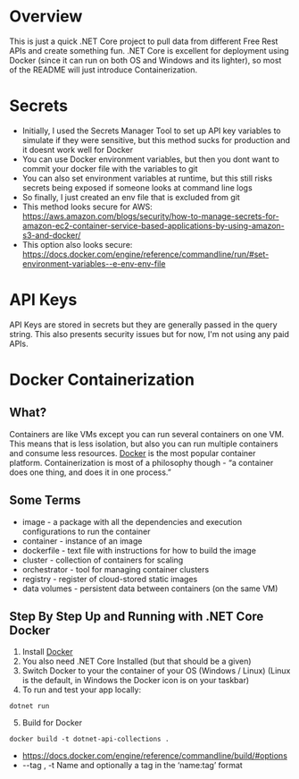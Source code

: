 # Overview

This is just a quick .NET Core project to pull data from different Free Rest APIs and create something fun. .NET Core is excellent for deployment using Docker (since it can run on both OS and Windows and its lighter), so most of the README will just introduce Containerization.

# Secrets

* Initially, I used the Secrets Manager Tool to set up API key variables to simulate if they were sensitive, but this method sucks for production and it doesnt work well for Docker
* You can use Docker environment variables, but then you dont want to commit your docker file with the variables to git
* You can also set environment variables at runtime, but this still risks secrets being exposed if someone looks at command line logs
* So finally, I just created an env file that is excluded from git
* This method looks secure for AWS: https://aws.amazon.com/blogs/security/how-to-manage-secrets-for-amazon-ec2-container-service-based-applications-by-using-amazon-s3-and-docker/
* This option also looks secure: https://docs.docker.com/engine/reference/commandline/run/#set-environment-variables--e-env-env-file

# API Keys

API Keys are stored in secrets but they are generally passed in the query string. This also presents security issues but for now, I'm not using any paid APIs.

# Docker Containerization

## What?

Containers are like VMs except you can run several containers on one VM. This means that is less isolation, but also you can run multiple containers and consume less resources.  [Docker](https://www.docker.com/) is the most popular container platform. Containerization is most of a philosophy though - “a container does one thing, and does it in one process.”

## Some Terms

* image - a package with all the dependencies and execution configurations to run the container
* container - instance of an image
* dockerfile - text file with instructions for how to build the image
* cluster - collection of containers for scaling
* orchestrator - tool for managing container clusters
* registry - register of cloud-stored static images
* data volumes - persistent data between containers (on the same VM)

## Step By Step Up and Running with .NET Core Docker

1. Install [Docker](https://www.docker.com/community-edition)
2. You also need .NET Core Installed (but that should be a given)
3. Switch Docker to your the container of your OS (Windows / Linux) (Linux is the default, in Windows the Docker icon is on your taskbar)
4. To run and test your app locally:
```
dotnet run
```
5. Build for Docker
```
docker build -t dotnet-api-collections .
```
* https://docs.docker.com/engine/reference/commandline/build/#options
* --tag , -t		Name and optionally a tag in the ‘name:tag’ format
